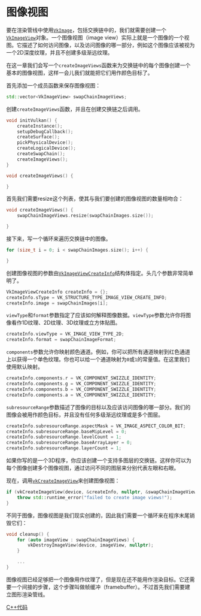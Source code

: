 # 图像视图

要在渲染管线中使用[`VkImage`](https://www.khronos.org/registry/vulkan/specs/1.0/man/html/VkImage.html)，包括交换链中的，我们就需要创建一个[`VkImageView`](https://www.khronos.org/registry/vulkan/specs/1.0/man/html/VkImageView.html)对象。一个图像视图（image view）实际上就是一个图像的一个视图。它描述了如何访问图像，以及访问图像的哪一部分，例如这个图像应该被视为一个2D深度纹理，并且不创建多级渐远纹理。

在这一章我们会写一个`createImageViews`函数来为交换链中的每个图像创建一个基本的图像视图，这样一会儿我们就能把它们用作颜色目标了。

首先添加一个成员函数来保存图像视图：

```c++
std::vector<VkImageView> swapChainImageViews;
```

创建`createImageViews`函数，并且在创建交换链之后调用。

```c++
void initVulkan() {
    createInstance();
    setupDebugCallback();
    createSurface();
    pickPhysicalDevice();
    createLogicalDevice();
    createSwapChain();
    createImageViews();
}

void createImageViews() {

}
```

首先我们需要resize这个列表，使其与我们要创建的图像视图的数量相吻合：

```c++
void createImageViews() {
    swapChainImageViews.resize(swapChainImages.size());

}
```

接下来，写一个循环来遍历交换链中的图像。

```c++
for (size_t i = 0; i < swapChainImages.size(); i++) {

}
```

创建图像视图的参数由[`VkImageViewCreateInfo`](https://www.khronos.org/registry/vulkan/specs/1.0/man/html/VkImageViewCreateInfo.html)结构体指定。头几个参数非常简单明了。

```c++
VkImageViewCreateInfo createInfo = {};
createInfo.sType = VK_STRUCTURE_TYPE_IMAGE_VIEW_CREATE_INFO;
createInfo.image = swapChainImages[i];
```

`viewType`和`format`参数指定了应该如何解释图像数据。`viewType`参数允许你将图像看作1D纹理、2D纹理、3D纹理或立方体贴图。

```c++
createInfo.viewType = VK_IMAGE_VIEW_TYPE_2D;
createInfo.format = swapChainImageFormat;
```

`components`参数允许你映射颜色通道。例如，你可以把所有通道映射到红色通道上以获得一个单色纹理。你也可以给一个通道映射为`0`或`1`的常量值。在这里我们使用默认映射。

```c++
createInfo.components.r = VK_COMPONENT_SWIZZLE_IDENTITY;
createInfo.components.g = VK_COMPONENT_SWIZZLE_IDENTITY;
createInfo.components.b = VK_COMPONENT_SWIZZLE_IDENTITY;
createInfo.components.a = VK_COMPONENT_SWIZZLE_IDENTITY;
```

`subresourceRange`参数描述了图像的目标以及应该访问图像的哪一部分。我们的图像会被用作颜色目标，并且没有任何多级渐远纹理或是多个图层。

```c++
createInfo.subresourceRange.aspectMask = VK_IMAGE_ASPECT_COLOR_BIT;
createInfo.subresourceRange.baseMipLevel = 0;
createInfo.subresourceRange.levelCount = 1;
createInfo.subresourceRange.baseArrayLayer = 0;
createInfo.subresourceRange.layerCount = 1;
```

如果你写的是一个3D程序，你应该创建一个支持多图层的交换链。这样你可以为每个图像创建多个图像视图，通过访问不同的图层来分别代表左眼和右眼。

现在，调用[`vkCreateImageView`](https://www.khronos.org/registry/vulkan/specs/1.0/man/html/vkCreateImageView.html)来创建图像视图：

```c++
if (vkCreateImageView(device, &createInfo, nullptr, &swapChainImageViews[i]) != VK_SUCCESS) {
    throw std::runtime_error("failed to create image views!");
}
```

不同于图像，图像视图是我们现实创建的，因此我们需要一个循环来在程序末尾销毁它们：

```c++
void cleanup() {
    for (auto imageView : swapChainImageViews) {
        vkDestroyImageView(device, imageView, nullptr);
    }

    ...
}
```

图像视图已经足够把一个图像用作纹理了，但是现在还不能用作渲染目标。它还需要一个间接的步骤，这个步骤叫做帧缓冲（framebuffer）。不过首先我们需要建立图形渲染管线。

[C++代码](https://vulkan-tutorial.com/code/07_image_views.cpp)